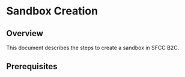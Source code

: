 # Sandbox Creation

## Overview

This document describes the steps to create a sandbox in SFCC B2C.

## Prerequisites
